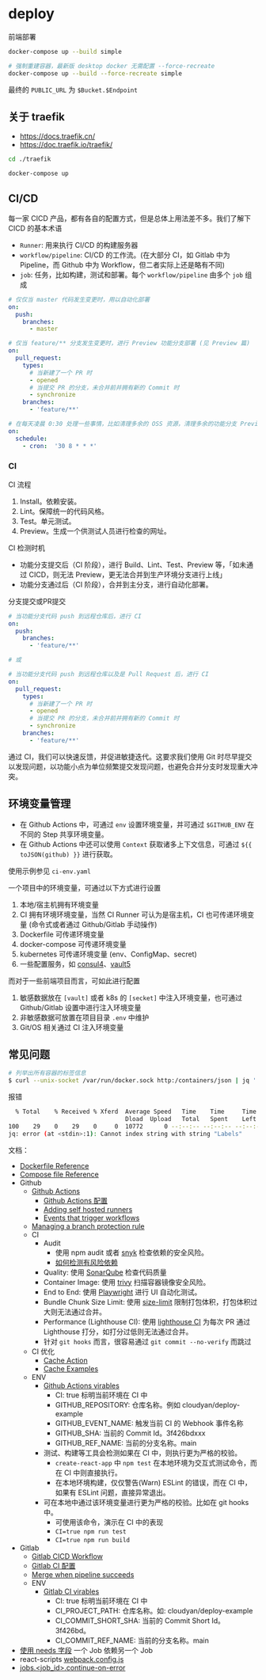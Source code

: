 # deploy

前端部署

```bash
docker-compose up --build simple

# 强制重建容器，最新版 desktop docker 无需配置 --force-recreate
docker-compose up --build --force-recreate simple
```

最终的 `PUBLIC_URL` 为 `$Bucket.$Endpoint`

## 关于 traefik

- https://docs.traefik.cn/
- https://doc.traefik.io/traefik/

```bash
cd ./traefik

docker-compose up
```

## CI/CD

每一家 CICD 产品，都有各自的配置方式，但是总体上用法差不多。我们了解下 CICD 的基本术语

- `Runner`: 用来执行 CI/CD 的构建服务器
- `workflow/pipeline`: CI/CD 的工作流。(在大部分 CI，如 Gitlab 中为 Pipeline，而 Github 中为 Workflow，但二者实际上还是略有不同)
- `job`: 任务，比如构建，测试和部署。每个 `workflow/pipeline` 由多个 `job` 组成


```yaml
# 仅仅当 master 代码发生变更时，用以自动化部署
on:
  push:
    branches:
      - master

# 仅当 feature/** 分支发生变更时，进行 Preview 功能分支部署 (见 Preview 篇)
on:
  pull_request:
    types:
      # 当新建了一个 PR 时
      - opened
      # 当提交 PR 的分支，未合并前并拥有新的 Commit 时
      - synchronize
    branches:
      - 'feature/**'

# 在每天凌晨 0:30 处理一些事情，比如清理多余的 OSS 资源，清理多余的功能分支 Preview (见 Preview 篇)
on:
  schedule:
    - cron:  '30 8 * * *'
```

### CI

CI 流程

1. Install。依赖安装。
2. Lint。保障统一的代码风格。
3. Test。单元测试。
4. Preview。生成一个供测试人员进行检查的网址。

CI 检测时机

- 功能分支提交后（CI 阶段），进行 Build、Lint、Test、Preview 等，「如未通过 CICD，则无法 Preview，更无法合并到生产环境分支进行上线」
- 功能分支通过后（CI 阶段），合并到主分支，进行自动化部署。

分支提交或PR提交

```yaml
# 当功能分支代码 push 到远程仓库后，进行 CI
on:
  push:
    branches:
      - 'feature/**'

# 或

# 当功能分支代码 push 到远程仓库以及是 Pull Request 后，进行 CI
on:
  pull_request:
    types:
      # 当新建了一个 PR 时
      - opened
      # 当提交 PR 的分支，未合并前并拥有新的 Commit 时
      - synchronize
    branches:
      - 'feature/**'
```

通过 CI，我们可以快速反馈，并促进敏捷迭代。这要求我们使用 Git 时尽早提交以发现问题，以功能小点为单位频繁提交发现问题，也避免合并分支时发现重大冲突。

## 环境变量管理

- 在 Github Actions 中，可通过 `env` 设置环境变量，并可通过 `$GITHUB_ENV` 在不同的 Step 共享环境变量。
- 在 Github Actions 中还可以使用 `Context` 获取诸多上下文信息，可通过 `${{ toJSON(github) }}` 进行获取。

使用示例参见 `ci-env.yaml`

一个项目中的环境变量，可通过以下方式进行设置

1. 本地/宿主机拥有环境变量
2. CI 拥有环境环境变量，当然 CI Runner 可认为是宿主机，CI 也可传递环境变量 (命令式或者通过 Github/Gitlab 手动操作)
3. Dockerfile 可传递环境变量
4. docker-compose 可传递环境变量
5. kubernetes 可传递环境变量 (env、ConfigMap、secret)
6. 一些配置服务，如 [consul4](https://github.com/hashicorp/consul)、[vault5](https://github.com/hashicorp/vault)

而对于一些前端项目而言，可如此进行配置

1. 敏感数据放在 `[vault]` 或者 k8s 的 `[secket]` 中注入环境变量，也可通过 Github/Gitlab 设置中进行注入环境变量
2. 非敏感数据可放置在项目目录 `.env` 中维护
3. Git/OS 相关通过 CI 注入环境变量

## 常见问题

```bash
# 列举出所有容器的标签信息
$ curl --unix-socket /var/run/docker.sock http:/containers/json | jq '.[] | .Labels'
```

报错

```bash
  % Total    % Received % Xferd  Average Speed   Time    Time     Time  Current
                                 Dload  Upload   Total   Spent    Left  Speed
100    29    0    29    0     0  10772      0 --:--:-- --:--:-- --:--:-- 14500
jq: error (at <stdin>:1): Cannot index string with string "Labels"
```

文档：

- [Dockerfile Reference](https://docs.docker.com/engine/reference/builder/)
- [Compose file Reference](https://docs.docker.com/compose/compose-file/compose-file-v3/)
- Github
  - [Github Actions](https://github.com/features/actions)
    - [Github Actions 配置](https://docs.github.com/en/actions/learn-github-actions/workflow-syntax-for-github-actions)
    - [Adding self hosted runners](https://docs.github.com/cn/actions/hosting-your-own-runners/adding-self-hosted-runners)
    - [Events that trigger workflows](https://help.github.com/en/actions/automating-your-workflow-with-github-actions/events-that-trigger-workflows#about-workflow-events)
  - [Managing a branch protection rule](https://docs.github.com/en/repositories/configuring-branches-and-merges-in-your-repository/defining-the-mergeability-of-pull-requests/managing-a-branch-protection-rule)
  - CI
    - Audit
      - 使用 npm audit 或者 [snyk](https://snyk.io/) 检查依赖的安全风险。
      - [如何检测有风险依赖](https://q.shanyue.tech/engineering/742.html#audit)
    - Quality: 使用 [SonarQube](https://www.sonarqube.org/) 检查代码质量
    - Container Image: 使用 [trivy](https://github.com/aquasecurity/trivy) 扫描容器镜像安全风险。
    - End to End: 使用 [Playwright](https://github.com/microsoft/playwright) 进行 UI 自动化测试。
    - Bundle Chunk Size Limit: 使用 [size-limit](https://github.com/ai/size-limit) 限制打包体积，打包体积过大则无法通过合并。
    - Performance (Lighthouse CI): 使用 [lighthouse CI](https://github.com/GoogleChrome/lighthouse-ci) 为每次 PR 通过 Lighthouse 打分，如打分过低则无法通过合并。
    - 针对 `git hooks` 而言，很容易通过 `git commit --no-verify` 而跳过
  - CI 优化
    - [Cache Action](https://github.com/actions/cache)
    - [Cache Examples](https://github.com/actions/cache/blob/main/examples.md#node---npm)
  - ENV
    - [Github Actions virables](https://docs.github.com/en/actions/learn-github-actions/environment-variables#default-environment-variables)
      - CI: true 标明当前环境在 CI 中
      - GITHUB_REPOSITORY: 仓库名称。例如 cloudyan/deploy-example
      - GITHUB_EVENT_NAME: 触发当前 CI 的 Webhook 事件名称
      - GITHUB_SHA: 当前的 Commit Id。3f426bdxxx
      - GITHUB_REF_NAME: 当前的分支名称。main
    - 测试、构建等工具会检测如果在 CI 中，则执行更为严格的校验。
      - `create-react-app` 中 `npm test` 在本地环境为交互式测试命令，而在 CI 中则直接执行。
      - 在本地环境构建，仅仅警告(Warn) ESLint 的错误，而在 CI 中，如果有 ESLint 问题，直接异常退出。
    - 可在本地中通过该环境变量进行更为严格的校验。比如在 git hooks 中。
      - 可使用该命令，演示在 CI 中的表现
      - `CI=true npm run test`
      - `CI=true npm run build`
- Gitlab
  - [Gitlab CICD Workflow](https://docs.gitlab.com/ee/ci/introduction/index.html#basic-cicd-workflow)
  - [Gitlab CI 配置](https://docs.gitlab.com/ee/ci/yaml/gitlab_ci_yaml.html)
  - [Merge when pipeline succeeds](https://docs.gitlab.com/ee/user/project/merge_requests/merge_when_pipeline_succeeds.html)
  - ENV
    - [Gitlab CI virables](https://docs.gitlab.com/ee/ci/variables/predefined_variables.html)
      - CI: true 标明当前环境在 CI 中
      - CI_PROJECT_PATH: 仓库名称。如: cloudyan/deploy-example
      - CI_COMMIT_SHORT_SHA: 当前的 Commit Short Id。3f426bd。
      - CI_COMMIT_REF_NAME: 当前的分支名称。main
- [使用 needs 字段](https://docs.github.com/en/actions/using-workflows/workflow-syntax-for-github-actions#jobsjob_idneeds) 一个 Job 依赖另一个 Job
- react-scripts [webpack.config.js](https://github.com/facebook/create-react-app/blob/v5.0.0/packages/react-scripts/config/webpack.config.js#L765)
- [jobs.<job_id>.continue-on-error](https://docs.github.com/en/actions/using-workflows/workflow-syntax-for-github-actions#jobsjob_idcontinue-on-error)


